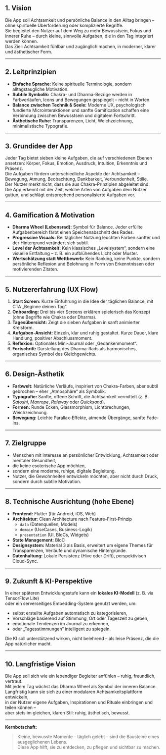 ## 1. Vision

Die App soll Achtsamkeit und persönliche Balance in den Alltag bringen – ohne spirituelle Überforderung oder komplizierte Begriffe.  
Sie begleitet den Nutzer auf dem Weg zu mehr Bewusstsein, Fokus und innerer Ruhe – durch kleine, sinnvolle Aufgaben, die in den Tag integriert werden können.  
Das Ziel: Achtsamkeit fühlbar und zugänglich machen, in moderner, klarer und ästhetischer Form.

---

## 2. Leitprinzipien

- **Einfache Sprache:** Keine spirituelle Terminologie, sondern alltagstaugliche Motivation.  
- **Subtile Symbolik:** Chakra- und Dharma-Bezüge werden in Farbverläufen, Icons und Bewegungen gespiegelt – nicht in Worten.  
- **Balance zwischen Technik & Seele:** Moderne UX, psychologisch fundierte Microinteraktionen und sanfte Gamification schaffen eine Verbindung zwischen Bewusstsein und digitalem Fortschritt.  
- **Ästhetische Ruhe:** Transparenzen, Licht, Weichzeichnung, minimalistische Typografie.

---

## 3. Grundidee der App

Jeder Tag bietet sieben kleine Aufgaben, die auf verschiedenen Ebenen ansetzen: Körper, Fokus, Emotion, Ausdruck, Intuition, Erkenntnis und Präsenz.  
Die Aufgaben fördern unterschiedliche Aspekte der Achtsamkeit – Bewegung, Atmung, Beobachtung, Dankbarkeit, Verbundenheit, Stille.  
Der Nutzer merkt nicht, dass sie aus Chakra-Prinzipien abgeleitet sind.  
Die App erkennt mit der Zeit, welche Arten von Aufgaben dem Nutzer guttun, und schlägt entsprechend personalisierte Aufgaben vor.

---

## 4. Gamification & Motivation

- **Dharma Wheel (Lebensrad):** Symbol für Balance. Jeder erfüllte Aufgabenbereich färbt einen Speichenabschnitt des Rades.  
- **Progressive Visuals:** Bei täglicher Nutzung leuchten Farben sanfter und der Hintergrund verändert sich subtil.  
- **Level der Achtsamkeit:** Kein klassisches „Levelsystem“, sondern eine visuelle Entfaltung – z. B. ein aufblühendes Licht oder Muster.  
- **Wertschätzung statt Wettbewerb:** Kein Ranking, keine Punkte, sondern persönliche Reflexion und Belohnung in Form von Erkenntnissen oder motivierenden Zitaten.  

---

## 5. Nutzererfahrung (UX Flow)

1. **Start Screen:** Kurze Einführung in die Idee der täglichen Balance, mit CTA „Beginne deinen Tag“.  
2. **Onboarding:** Drei bis vier Screens erklären spielerisch das Konzept (ohne Begriffe wie Chakra oder Dharma).  
3. **Tagesübersicht:** Zeigt die sieben Aufgaben in sanft animierter Kreisform.  
4. **Aufgaben-Ansicht:** Einzeln, klar und ruhig gestaltet. Kurze Dauer, klare Handlung, positiver Abschlussmoment.  
5. **Reflexion:** Optionales Mini-Journal oder „Gedankenmoment“.  
6. **Fortschritt:** Darstellung des Dharma-Rads als harmonisches, organisches Symbol des Gleichgewichts.  

---

## 6. Design-Ästhetik

- **Farbwelt:** Natürliche Verläufe, inspiriert von Chakra-Farben, aber subtil gebrochen – eher „Atmosphäre“ als Symbolik.  
- **Typografie:** Sanfte, offene Schrift, die Achtsamkeit vermittelt (z. B. *Satoshi*, *Manrope*, *Raleway* oder *Quicksand*).  
- **Formen:** Runde Ecken, Glassmorphism, Lichtbrechungen, Weichzeichnung.  
- **Bewegung:** Leichte Parallax-Effekte, atmende Übergänge, sanfte Fade-Ins.

---

## 7. Zielgruppe

- Menschen mit Interesse an persönlicher Entwicklung, Achtsamkeit oder mentaler Gesundheit,  
- die keine esoterische App möchten,  
- sondern eine moderne, ruhige, digitale Begleitung.  
- Nutzer, die Gewohnheiten entwickeln möchten, aber nicht durch Druck, sondern durch subtile Motivation.

---

## 8. Technische Ausrichtung (hohe Ebene)

- **Frontend:** Flutter (für Android, iOS, Web)  
- **Architektur:** Clean Architecture nach Feature-First-Prinzip  
  - `data` (Datenquellen, Models)  
  - `domain` (UseCases, Business-Logik)  
  - `presentation` (UI, BloCs, Widgets)  
- **State Management:** BloC  
- **Designsystem:** Material 3 als Basis, erweitert um eigene Themes für Transparenzen, Verläufe und dynamische Hintergründe.  
- **Datenhaltung:** Lokale Persistenz (Hive oder Drift), perspektivisch Cloud-Sync.  

---

## 9. Zukunft & KI-Perspektive

In einer späteren Entwicklungsstufe kann ein **lokales KI-Modell** (z. B. via TensorFlow Lite)  
oder ein serverseitiges Embedding-System genutzt werden, um:

- selbst erstellte Aufgaben automatisch zu kategorisieren,  
- Vorschläge basierend auf Stimmung, Ort oder Tageszeit zu geben,  
- emotionale Tendenzen im Journal zu erkennen,  
- oder „Tagesstimmungen“ intelligent zu spiegeln.  

Die KI soll unterstützend wirken, nicht belehrend – als leise Präsenz, die die App natürlicher macht.

---

## 10. Langfristige Vision

Die App soll sich wie ein lebendiger Begleiter anfühlen – ruhig, freundlich, vertraut.  
Mit jedem Tag wächst das Dharma Wheel als Symbol der inneren Balance.  
Langfristig kann sie sich zu einer modularen Achtsamkeitsplattform entwickeln,  
in der Nutzer eigene Aufgaben, Inspirationen und Rituale einbringen und teilen können –  
aber stets im gleichen, klaren Stil: ruhig, ästhetisch, bewusst.

---

**Kernbotschaft:**  
> Kleine, bewusste Momente – täglich gelebt – sind die Bausteine eines ausgeglichenen Lebens.  
> Diese App hilft, sie zu entdecken, zu pflegen und sichtbar zu machen.
